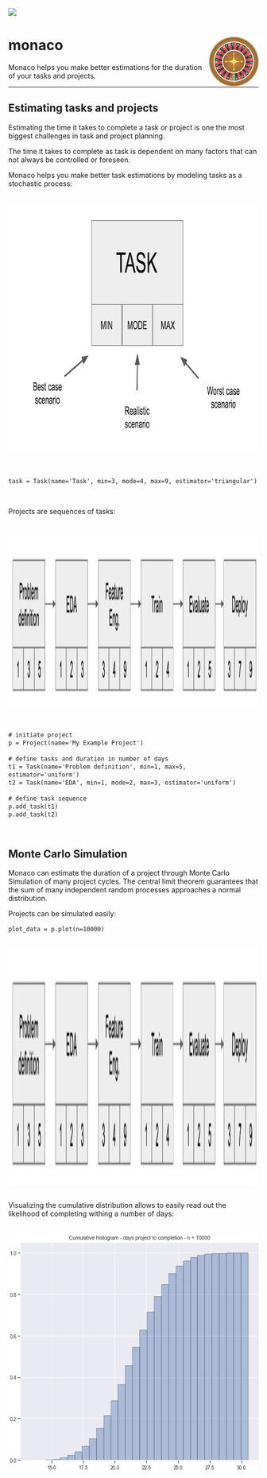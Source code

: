 ![](https://img.shields.io/github/license/sepam/monaco?style=flat-square)

<h1 align="left">
monaco
<img src="roulette.jpg" alt="monaco" height="100" width="100" align="right"/>
</h1>

Monaco helps you make better estimations for the duration of your tasks and projects.

---

## Estimating tasks and projects
Estimating the time it takes to complete a task or project is one the most 
biggest challenges in task and project planning.

The time it takes to complete as task is dependent on many factors 
that can not always be controlled or foreseen.

Monaco helps you make better task estimations by modeling tasks as a stochastic process:

<h1 align="center">
<img src="tutorial/task_definition.png" alt="Task" height="493" width="873" align="center"/>
</h1>
<br>

    task = Task(name='Task', min=3, mode=4, max=9, estimator='triangular')

<br>

Projects are sequences of tasks:

<h1 align="center">
<img src="tutorial/project_estimation.png" alt="Project" height="344" width="2242" align="center"/>
</h1>

<br>

    # initiate project
    p = Project(name='My Example Project')

    # define tasks and duration in number of days
    t1 = Task(name='Problem definition', min=1, max=5, estimator='uniform')
    t2 = Task(name='EDA', min=1, mode=2, max=3, estimator='uniform')
    
    # define task sequence
    p.add_task(t1)
    p.add_task(t2)
 
<br>

## Monte Carlo Simulation

Monaco can estimate the duration of a project through Monte Carlo Simulation 
of many project cycles. The central limit theorem guarantees that the sum of 
many independent random processes approaches a normal distribution.   

Projects can be simulated easily:

    plot_data = p.plot(n=10000)

<br>
<div> <img src="tutorial/project_estimation.png" alt="Project" height="478" width="593" align="center"/> </div>
<br>

Visualizing the cumulative distribution allows to easily read out the 
likelihood of completing withing a number of days:

<br>
<div> <img src="tutorial/monte_carlo_cumulative.png" alt="Project" height="478" width="593" align="center"/> </div>
<br>
